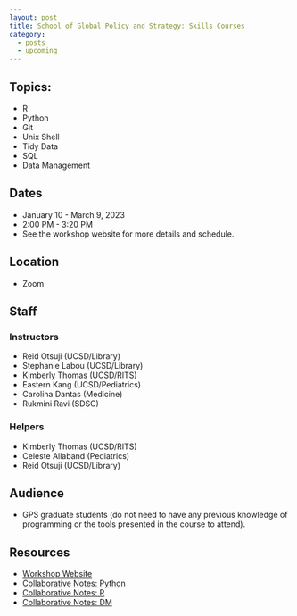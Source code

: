 ```yaml
---
layout: post
title: School of Global Policy and Strategy: Skills Courses
category:
  - posts
  - upcoming
---
```


## Topics:

* R
* Python
* Git
* Unix Shell
* Tidy Data
* SQL
* Data Management

## Dates

* January 10 - March 9, 2023
* 2:00 PM - 3:20 PM
* See the workshop website for more details and schedule.


## Location

* Zoom


## Staff

### Instructors
* Reid Otsuji (UCSD/Library)
* Stephanie Labou (UCSD/Library)
* Kimberly Thomas (UCSD/RITS)
* Eastern Kang (UCSD/Pediatrics)
* Carolina Dantas (Medicine)
* Rukmini Ravi (SDSC)

### Helpers
* Kimberly Thomas (UCSD/RITS)
* Celeste Allaband (Pediatrics)
* Reid Otsuji (UCSD/Library)


## Audience

* GPS graduate students (do not need to have any previous knowledge of programming or the tools presented in the course to attend).


## Resources

* [Workshop Website](https://ucsdlib.github.io/WIN2023-GPS-Skills-Courses/)
* [Collaborative Notes: Python](https://hackmd.io/@kkt008/gps-python-2023)
* [Collaborative Notes: R](https://hackmd.io/@kkt008/gps-r-2023)
* [Collaborative Notes: DM](https://hackmd.io/@kkt008/gps-dm-2023)
